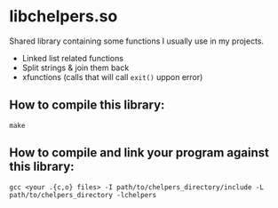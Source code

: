 libchelpers.so
==========

Shared library containing some functions I usually use in my projects.

* Linked list related functions
* Split strings & join them back
* xfunctions (calls that will call `exit()` uppon error)

How to compile this library:
---

`make`


How to compile and link your program against this library:
---

`gcc <your .{c,o} files> -I path/to/chelpers_directory/include -L path/to/chelpers_directory -lchelpers`
